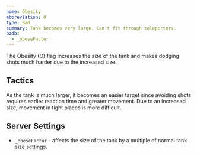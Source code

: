 ```yaml
---
name: Obesity
abbreviation: O
type: Bad
summary: Tank becomes very large. Can't fit through teleporters.
bzdb:
  - _obeseFactor
---
```


The Obesity (O) flag increases the size of the tank and makes dodging shots much harder due to the increased size.

## Tactics

As the tank is much larger, it becomes an easier target since avoiding shots requires earlier reaction time and greater movement. Due to an increased size, movement in tight places is more difficult.

## Server Settings

- `_obeseFactor` - affects the size of the tank by a multiple of normal tank size settings.
